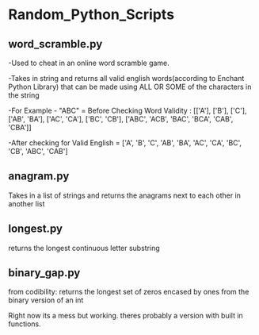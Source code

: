# Random_Python_Scripts


<h2>word_scramble.py</h2>


-Used to cheat in an online word scramble game.


-Takes in string and returns all valid english words(according to Enchant Python Library) that can be made using ALL OR SOME of the characters in the string


-For Example - "ABC"  =  Before Checking Word Validity :  [['A'], ['B'], ['C'], ['AB', 'BA'], ['AC', 'CA'], ['BC', 'CB'], ['ABC', 'ACB', 'BAC', 'BCA', 'CAB', 'CBA']]


-After checking for Valid English =  ['A', 'B', 'C', 'AB', 'BA', 'AC', 'CA', 'BC', 'CB', 'ABC', 'CAB']




<h2>anagram.py</h2>


Takes in a list of strings and returns the anagrams next to each other in another list

<h2>longest.py</h1>

returns the longest continuous letter substring


<h2>binary_gap.py</h2>

from codibility: returns the longest set of zeros encased by ones from the binary version of an int

Right now its a mess but working. theres probably a version with built in functions. 



